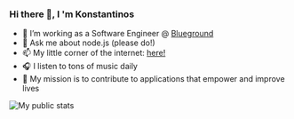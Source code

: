 ### Hi there 👋, I 'm Konstantinos

- 🔭 I’m working as a Software Engineer @ [Blueground](https://www.theblueground.com/)
- 💬 Ask me about node.js (please do!)
- 📫 My little corner of the internet: [here!](https://konkasidiaris.com)
- 🎧 I listen to tons of music daily
- 🎯 My mission is to contribute to applications that empower and improve lives

![My public stats](https://github-readme-stats.vercel.app/api/top-langs/?username=konkasidiaris&hide=html,css,scss,sass&langs_count=5&line_height=35)
